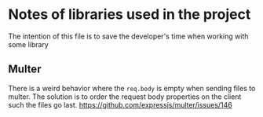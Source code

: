 # Notes of libraries used in the project

The intention of this file is to save the developer's time when working with some library

## Multer

There is a weird behavior where the `req.body` is empty when sending files to multer.
The solution is to order the request body properties on the client such the files go last.
https://github.com/expressjs/multer/issues/146
